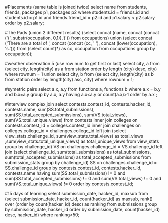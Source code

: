 #Placements (same table is joined twice)
select name from students, friends, packages p1, packages p2 where students.id = friends.id and students.id = p1.id and friends.friend_id = p2.id and p1.salary < p2.salary order by p2.salary;

#The Pads (union 2 different results)
(select concat (name, concat (concat ('(', substr(occupation, 0,1)),')')) from occupations) union (select concat ('There are a total of ', concat (concat (cc, ' '), concat (lower(occupation), 's.'))) from (select count(*) as cc, occupation from occupations group by occupation));

#weather observation 5 (use row num to get first or last)
select city, a from (select city, length(city) as a from station order by length (city) desc, city) where rownum = 1
union
select city, b from (select city, length(city) as b from station order by length(city) asc, city) where rownum = 1; 

#symetric pairs
select a.x, a.y from functions a, functions b where a.x = b.y and b.x=a.y group by a.x, a.y having a.x<a.y or count(a.x)>1 order by a.x ;

#interview complex join
select contests.contest_id, contests.hacker_id, contests.name, 
sum(SS.total_submissions), 
sum(SS.total_accepted_submissions),
sum(VS.total_views),
sum(VS.total_unique_views)
from contests 
inner join colleges on contests.contest_id = colleges.contest_id 
inner join challenges on colleges.college_id = challenges.college_id 
left join 
    (select view_stats.challenge_id, sum(view_stats.total_views) as total_views ,sum(view_stats.total_unique_views) as total_unique_views from view_stats group by challenge_id) VS 
    on challenges.challenge_id = VS.challenge_id
left join 
    (select challenge_id, sum(total_submissions) as total_submissions, sum(total_accepted_submissions) as total_accepted_submissions from submission_stats group by challenge_id) SS 
    on challenges.challenge_id = SS.challenge_id
group by contests.contest_id, contests.hacker_id, contests.name 
having 
sum(SS.total_submissions) != 0 
and  sum(SS.total_accepted_submissions) != 0 
and sum(VS.total_views) != 0 
and sum(VS.total_unique_views) != 0
order by contests.contest_id;

#15 days of learning
select submission_date, hacker_id, maxsub  from (select submission_date, hacker_id, count(hacker_id) as maxsub, rank() over (order by count(hacker_id) desc) as ranking from submissions group by submission_date, hacker_id order by submission_date, count(hacker_id) desc, hacker_id) where ranking<50;